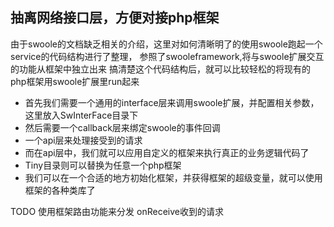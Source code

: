 
## 抽离网络接口层，方便对接php框架

由于swoole的文档缺乏相关的介绍，这里对如何清晰明了的使用swoole跑起一个service的代码结构进行了整理，
参照了swooleframework,将与swoole扩展交互的功能从框架中独立出来
搞清楚这个代码结构后，就可以比较轻松的将现有的php框架用swoole扩展里run起来

* 首先我们需要一个通用的interface层来调用swoole扩展，并配置相关参数，这里放入SwInterFace目录下
* 然后需要一个callback层来绑定swoole的事件回调
* 一个api层来处理接受到的请求
* 而在api层中，我们就可以应用自定义的框架来执行真正的业务逻辑代码了
* Tiny目录则可以替换为任意一个php框架
* 我们可以在一个合适的地方初始化框架，并获得框架的超级变量，就可以使用框架的各种类库了

TODO 使用框架路由功能来分发 onReceive收到的请求